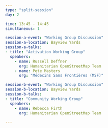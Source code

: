 ```yaml
---
type: "split-session"
day: 2

time: 13:45 - 14:45
simultaneous: 1

session-a-event: "Working Group Discussion"
session-a-location: Bayview Yards
session-a-talks:
- title: "Activation Working Group"
  speakers:
    - name: Russell Deffner
      org: Humanitarian OpenStreetMap Team
    - name: Pete Masters
      org: "Médecins Sans Frontières (MSF)"

session-b-event: "Working Group Discussion"
session-b-location: Bayview Yards
session-b-talks:
- title: "Community Working Group"
  speakers:
    - name: Rebecca Firth
      org: Humanitarian OpenStreetMap Team

---
```

